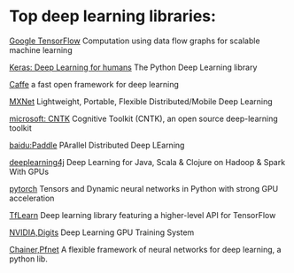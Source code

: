 
# Top deep learning libraries:

[Google TensorFlow](https://github.com/tensorflow/tensorflow) Computation using data flow graphs for scalable machine learning

[Keras: Deep Learning for humans](https://github.com/keras-team/keras) The Python Deep Learning library

[Caffe](https://github.com/BVLC/caffe)  a fast open framework for deep learning

[MXNet](https://github.com/apache/incubator-mxnet)  Lightweight, Portable, Flexible Distributed/Mobile Deep Learning

[microsoft: CNTK](https://github.com/Microsoft/CNTK) Cognitive Toolkit (CNTK), an open source deep-learning toolkit

[baidu:Paddle](https://github.com/PaddlePaddle/Paddle) PArallel Distributed Deep LEarning

[deeplearning4j](https://github.com/deeplearning4j/deeplearning4j) Deep Learning for Java, Scala & Clojure on Hadoop & Spark With GPUs

[pytorch](https://github.com/pytorch/pytorch) Tensors and Dynamic neural networks in Python with strong GPU acceleration

[TfLearn](https://github.com/tflearn/tflearn) Deep learning library featuring a higher-level API for TensorFlow

[NVIDIA,Digits](https://github.com/NVIDIA/DIGITS) Deep Learning GPU Training System

[Chainer,Pfnet](https://github.com/chainer/chainer) A flexible framework of neural networks for deep learning, a python lib.



